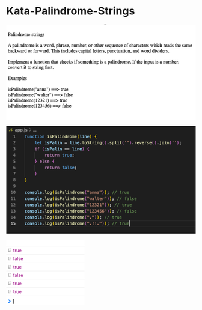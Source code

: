 # Kata-Palindrome-Strings

![screen image](pic.png)

![code image](code.png)

![console image](con.png)